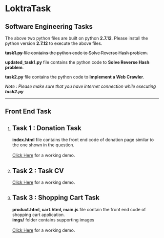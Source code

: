 # LoktraTask

<h2>Software Engineering Tasks</h2>
The above two python files are built on python <b>2.7.12</b>. Please install the python version <b>2.7.12</b> to execute the above files.

<strike><b>task1.py</b> file contains the python code to Solve Reverse Hash problem. </strike>

<b>updated_task1.py</b> file contains the python code to <b>Solve Reverse Hash problem</b>.

<b>task2.py</b> file contains the python code to <b>Implement a Web Crawler</b>.

<i>Note : Please make sure that you have internet connection while executing <b>task2.py</b></i>
<hr>

<h2>Front End Task</h2>
<ol>
<li>
<h2>Task 1 : Donation Task</h2>
<b>index.html</b> file contains the front end code of donation page similar to the one shown in the question.
<br><br>
<a href="http://www.sudeepst.com/fb.html">Click Here</a> for a working demo.</li>
<li>
<h2>Task 2 : Task CV</h2>
<a href="http://www.sudeepst.com/fb.html">Click Here</a> for a working demo.</li>
</li>
<li>
<h2>Task 3 : Shopping Cart Task</h2>
<b>product.html, cart.html, main.js</b> file contain the front end code of shopping cart application.<br>
<b>imgs/</b> folder contains supporting images<br><br>
<a href="http://sudeepst.com/product.html">Click Here</a> for a working demo.</li>
</li>
</ol>


